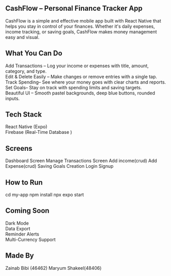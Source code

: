 
## CashFlow – Personal Finance Tracker App

CashFlow is a simple and effective mobile app built with React Native that helps you stay in control of your finances. Whether it's daily expenses, income tracking, or saving goals, CashFlow makes money management easy and visual.

## What You Can Do
Add Transactions – Log your income or expenses with title, amount, category, and type.  
Edit & Delete Easily – Make changes or remove entries with a single tap.  
Track Spending– See where your money goes with clear charts and reports.  
Set Goals– Stay on track with spending limits and saving targets.  
Beautiful UI – Smooth pastel backgrounds, deep blue buttons, rounded inputs.  

##  Tech Stack
 React Native (Expo)  
 Firebase (Real-Time Database )  
 
## Screens
Dashboard Screen
Manage Transactions Screen 
 Add income(crud)
 Add Expense(crud)
Saving Goals Creation
Login 
Signup

##  How to Run
cd my-app
npm install
npx expo start

##   Coming Soon

Dark Mode  
Data Export  
Reminder Alerts  
Multi-Currency Support

## Made By
Zainab Bibi (46462)
Maryum Shakeel(48406)